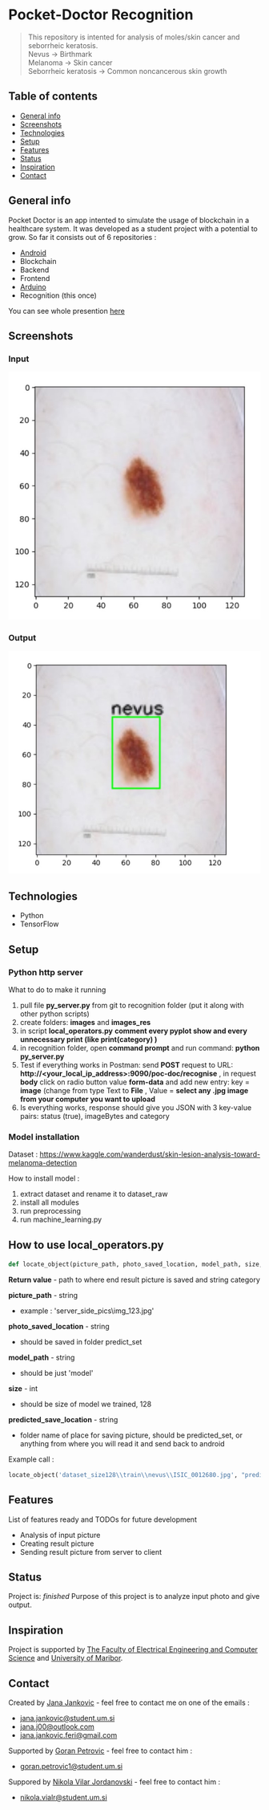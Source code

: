 # Pocket-Doctor Recognition
> This repository is intented for analysis of moles/skin cancer and seborrheic keratosis.</br> 
Nevus -> Birthmark<br/>
Melanoma -> Skin cancer<br/>
Seborrheic keratosis -> Common noncancerous skin growth

## Table of contents
* [General info](#general-info)
* [Screenshots](#screenshots)
* [Technologies](#technologies)
* [Setup](#setup)
* [Features](#features)
* [Status](#status)
* [Inspiration](#inspiration)
* [Contact](#contact)

## General info
Pocket Doctor is an app intented to simulate the usage of blockchain in a healthcare system. It was developed as a student project with a potential to grow. So far it consists out of 6 repositories :
* [Android](https://github.com/JanaJankovic/poc-doc-android)
* Blockchain
* Backend
* Frontend
* [Arduino](https://github.com/JanaJankovic/poc-doc-arduino)
* Recognition (this once)

You can see whole presention [here](https://univerzamb-my.sharepoint.com/:p:/g/personal/jana_jankovic_student_um_si/ETQo1_cbyKlDnSKktxM6_YABnMsRZP8nEeGqBBbXq_wHtg?e=2ceRYw)

## Screenshots
### Input
![Input](https://github.com/JanaJankovic/poc-doc-recognition/blob/master/screenshots/Screenshot_1.jpg)
### Output
![Output](https://github.com/JanaJankovic/poc-doc-recognition/blob/master/screenshots/Screenshot_2.jpg)

## Technologies
* Python 
* TensorFlow 

## Setup
### Python http server
What to do to make it running
1. pull file <b>py_server.py</b> from git to recognition folder (put it along with other python scripts)<br/>
2. create folders: <b>images</b> and <b>images_res</b><br/>
3. in script <b>local_operators.py</b> <b>comment every pyplot show and every unnecessary print (like print(category) )</b>
3. in recognition folder, open <b>command prompt</b> and run command: <b>python py_server.py</b><br/>
4. Test if everything works in Postman: send <b>POST</b> request to URL: <b>http://<your_local_ip_address>:9090/poc-doc/recognise</b>  , in request <b>body</b> click on radio button value <b>form-data</b> and add new entry: key = <b>image</b> (change from type Text to <b>File</b> , Value = <b>select any .jpg image from your computer you want to upload</b><br/>
5. Is everything works, response should give you JSON with 3 key-value pairs: status (true), imageBytes and category

### Model installation 
Dataset : https://www.kaggle.com/wanderdust/skin-lesion-analysis-toward-melanoma-detection<br/>

How to install model :
1. extract dataset and rename it to dataset_raw<br/>
2. install all modules<br/>
3. run preprocessing<br/>
4. run machine_learning.py<br/>

## How to use local_operators.py
```python
def locate_object(picture_path, photo_saved_location, model_path, size, predicted_save_location)
```
**Return value** - path to where end result picture is saved and string category<br/>

**picture_path** - string <br/>
* example : 'server_side_pics\\img_123.jpg'<br/>

**photo_saved_location** - string<br/>
* should be saved in folder predict_set<br/>

**model_path** - string<br/>
* should be just 'model'<br/>

**size** - int<br/>
* should be size of model we trained, 128<br/>

**predicted_save_location** - string<br/>
* folder name of place for saving picture, should be predicted_set, or anything from where you will read it and send back to android</br>

Example call : 
```python
locate_object('dataset_size128\\train\\nevus\\ISIC_0012680.jpg', "predict_set", "model", 128, "predicted_set")
```

## Features
List of features ready and TODOs for future development
* Analysis of input picture
* Creating result picture
* Sending result picture from server to client

## Status
Project is: _finished_
Purpose of this project is to analyze input photo and give output.

## Inspiration
Project is supported by [The Faculty of Electrical Engineering and Computer Science](https://feri.um.si/) and [University of Maribor](https://www.um.si/Strani/default.aspx).

## Contact
Created by [Jana Jankovic](https://github.com/JanaJankovic) - feel free to contact me on one of the emails :
* jana.jankovic@student.um.si
* jana.j00@outlook.com
* jana.jankovic.feri@gmail.com

Supported by [Goran Petrovic](https://github.com/PetrovicGoran) - feel free to contact him :
* goran.petrovic1@student.um.si

Suppored by [Nikola Vilar Jordanovski](https://github.com/NikolaVilar) - feel free to contact him :
* nikola.vialr@student.um.si

